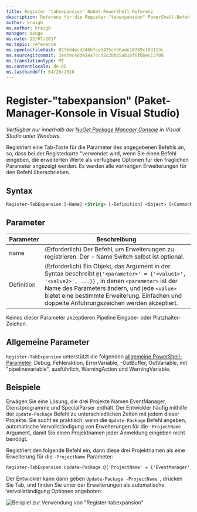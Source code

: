 ```yaml
---
title: Register "tabexpansion" NuGet-PowerShell-Referenz
description: Referenz für die Register-"tabexpansion" PowerShell-Befehl in der NuGet-Paket-Manager-Konsole in Visual Studio.
author: kraigb
ms.author: kraigb
manager: douge
ms.date: 12/07/2017
ms.topic: reference
ms.openlocfilehash: 02f6d4ecd246b7ce5425cf56ade10789cf03113c
ms.sourcegitcommit: 3eab9c4dd41ea7ccd2c28bb5ab16f6fbbec13708
ms.translationtype: MT
ms.contentlocale: de-DE
ms.lasthandoff: 04/26/2018
---
```

# <a name="register-tabexpansion-package-manager-console-in-visual-studio"></a>Register-"tabexpansion" (Paket-Manager-Konsole in Visual Studio)

*Verfügbar nur innerhalb der [NuGet Package Manager Console](package-manager-console.md) in Visual Studio unter Windows.*

Registriert eine Tab-Taste für die Parameter des angegebenen Befehls an, so, dass bei der Registerkarte "verwendet wird, wenn Sie einen Befehl eingeben, die erweiterten Werte als verfügbare Optionen für den fraglichen Parameter angezeigt werden. Es werden alle vorherigen Erweiterungen für den Befehl überschrieben.

## <a name="syntax"></a>Syntax

```ps
Register-TabExpansion [-Name] <String> [-Definition] <Object> [<CommonParameters>]
```

## <a name="parameters"></a>Parameter

| Parameter | Beschreibung |
| --- | --- |
| name | (Erforderlich) Der Befehl, um Erweiterungen zu registrieren. Der - Name Switch selbst ist optional. |
| Definition | (Erforderlich) Ein Objekt, das Argument in der Syntax beschreibt `@{'<parameter>' = {'<value1>', '<value2>', ...}}` , in denen `<parameter>` ist der Name des Parameters ändern, und jede `<value>` bietet eine bestimmte Erweiterung. Einfachen und doppelte Anführungszeichen werden akzeptiert. |

Keines dieser Parameter akzeptieren Pipeline Eingabe- oder Platzhalter-Zeichen.

## <a name="common-parameters"></a>Allgemeine Parameter

`Register-TabExpansion` unterstützt die folgenden [allgemeine PowerShell-Parameter](http://go.microsoft.com/fwlink/?LinkID=113216): Debug, Fehleraktion, ErrorVariable, -OutBuffer, OutVariable, mit "pipelinevariable", ausführlich, WarningAction und WarningVariable.

## <a name="examples"></a>Beispiele

Erwägen Sie eine Lösung, die drei Projekte Namen EventManager, Dienstprogramme und SpecialParser enthält. Der Entwickler häufig mithilfe der `Update-Package` Befehl zu unterschiedlichen Zeiten mit jedem dieser Projekte. Sie sucht es praktisch, wenn die `Update-Package` Befehl angeben, automatische Vervollständigung von Erweiterungen für die `-ProjectName` Argument, damit Sie einen Projektnamen jeder Anmeldung eingeben nicht benötigt. 

Registriert den folgende Befehl ein, dann diese drei Projektnamen als eine Erweiterung für die `-ProjectName` Parameter:

```ps
Register-TabExpansion Update-Package @{'ProjectName' = {'EventManager', 'Utilities', 'SpecialParser'}}    
```

Der Entwickler kann dann geben `Update-Package -ProjectName `, drücken Sie Tab, und finden Sie unter der Erweiterungen als automatische Vervollständigung Optionen angeboten:

![Beispiel zur Verwendung von "Register-tabexpansion"](media/Register-TabExpansion-Example.png)
